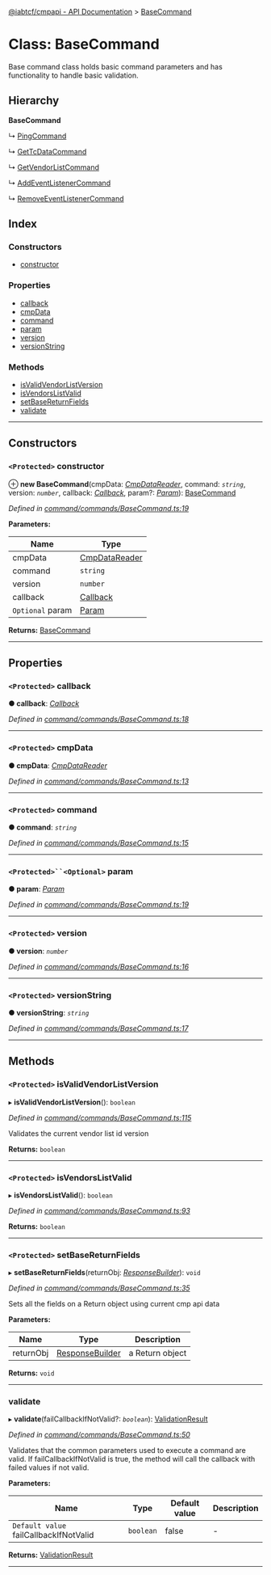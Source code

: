 [@iabtcf/cmpapi - API Documentation](../README.md) > [BaseCommand](../classes/basecommand.md)

# Class: BaseCommand

Base command class holds basic command parameters and has functionality to handle basic validation.

## Hierarchy

**BaseCommand**

↳  [PingCommand](pingcommand.md)

↳  [GetTcDataCommand](gettcdatacommand.md)

↳  [GetVendorListCommand](getvendorlistcommand.md)

↳  [AddEventListenerCommand](addeventlistenercommand.md)

↳  [RemoveEventListenerCommand](removeeventlistenercommand.md)

## Index

### Constructors

* [constructor](basecommand.md#constructor)

### Properties

* [callback](basecommand.md#callback)
* [cmpData](basecommand.md#cmpdata)
* [command](basecommand.md#command)
* [param](basecommand.md#param)
* [version](basecommand.md#version)
* [versionString](basecommand.md#versionstring)

### Methods

* [isValidVendorListVersion](basecommand.md#isvalidvendorlistversion)
* [isVendorsListValid](basecommand.md#isvendorslistvalid)
* [setBaseReturnFields](basecommand.md#setbasereturnfields)
* [validate](basecommand.md#validate)

---

## Constructors

<a id="constructor"></a>

### `<Protected>` constructor

⊕ **new BaseCommand**(cmpData: *[CmpDataReader](../interfaces/cmpdatareader.md)*, command: *`string`*, version: *`number`*, callback: *[Callback](callback.md)*, param?: *[Param](../#param)*): [BaseCommand](basecommand.md)

*Defined in [command/commands/BaseCommand.ts:19](https://github.com/chrispaterson/iabtcf/blob/a518601/modules/cmpapi/src/command/commands/BaseCommand.ts#L19)*

**Parameters:**

| Name | Type |
| ------ | ------ |
| cmpData | [CmpDataReader](../interfaces/cmpdatareader.md) |
| command | `string` |
| version | `number` |
| callback | [Callback](callback.md) |
| `Optional` param | [Param](../#param) |

**Returns:** [BaseCommand](basecommand.md)

___

## Properties

<a id="callback"></a>

### `<Protected>` callback

**● callback**: *[Callback](callback.md)*

*Defined in [command/commands/BaseCommand.ts:18](https://github.com/chrispaterson/iabtcf/blob/a518601/modules/cmpapi/src/command/commands/BaseCommand.ts#L18)*

___
<a id="cmpdata"></a>

### `<Protected>` cmpData

**● cmpData**: *[CmpDataReader](../interfaces/cmpdatareader.md)*

*Defined in [command/commands/BaseCommand.ts:13](https://github.com/chrispaterson/iabtcf/blob/a518601/modules/cmpapi/src/command/commands/BaseCommand.ts#L13)*

___
<a id="command"></a>

### `<Protected>` command

**● command**: *`string`*

*Defined in [command/commands/BaseCommand.ts:15](https://github.com/chrispaterson/iabtcf/blob/a518601/modules/cmpapi/src/command/commands/BaseCommand.ts#L15)*

___
<a id="param"></a>

### `<Protected>``<Optional>` param

**● param**: *[Param](../#param)*

*Defined in [command/commands/BaseCommand.ts:19](https://github.com/chrispaterson/iabtcf/blob/a518601/modules/cmpapi/src/command/commands/BaseCommand.ts#L19)*

___
<a id="version"></a>

### `<Protected>` version

**● version**: *`number`*

*Defined in [command/commands/BaseCommand.ts:16](https://github.com/chrispaterson/iabtcf/blob/a518601/modules/cmpapi/src/command/commands/BaseCommand.ts#L16)*

___
<a id="versionstring"></a>

### `<Protected>` versionString

**● versionString**: *`string`*

*Defined in [command/commands/BaseCommand.ts:17](https://github.com/chrispaterson/iabtcf/blob/a518601/modules/cmpapi/src/command/commands/BaseCommand.ts#L17)*

___

## Methods

<a id="isvalidvendorlistversion"></a>

### `<Protected>` isValidVendorListVersion

▸ **isValidVendorListVersion**(): `boolean`

*Defined in [command/commands/BaseCommand.ts:115](https://github.com/chrispaterson/iabtcf/blob/a518601/modules/cmpapi/src/command/commands/BaseCommand.ts#L115)*

Validates the current vendor list id version

**Returns:** `boolean`

___
<a id="isvendorslistvalid"></a>

### `<Protected>` isVendorsListValid

▸ **isVendorsListValid**(): `boolean`

*Defined in [command/commands/BaseCommand.ts:93](https://github.com/chrispaterson/iabtcf/blob/a518601/modules/cmpapi/src/command/commands/BaseCommand.ts#L93)*

**Returns:** `boolean`

___
<a id="setbasereturnfields"></a>

### `<Protected>` setBaseReturnFields

▸ **setBaseReturnFields**(returnObj: *[ResponseBuilder](responsebuilder.md)*): `void`

*Defined in [command/commands/BaseCommand.ts:35](https://github.com/chrispaterson/iabtcf/blob/a518601/modules/cmpapi/src/command/commands/BaseCommand.ts#L35)*

Sets all the fields on a Return object using current cmp api data

**Parameters:**

| Name | Type | Description |
| ------ | ------ | ------ |
| returnObj | [ResponseBuilder](responsebuilder.md) |  a Return object |

**Returns:** `void`

___
<a id="validate"></a>

###  validate

▸ **validate**(failCallbackIfNotValid?: *`boolean`*): [ValidationResult](../interfaces/validationresult.md)

*Defined in [command/commands/BaseCommand.ts:50](https://github.com/chrispaterson/iabtcf/blob/a518601/modules/cmpapi/src/command/commands/BaseCommand.ts#L50)*

Validates that the common parameters used to execute a command are valid. If failCallbackIfNotValid is true, the method will call the callback with failed values if not valid.

**Parameters:**

| Name | Type | Default value | Description |
| ------ | ------ | ------ | ------ |
| `Default value` failCallbackIfNotValid | `boolean` | false |  \- |

**Returns:** [ValidationResult](../interfaces/validationresult.md)

___

